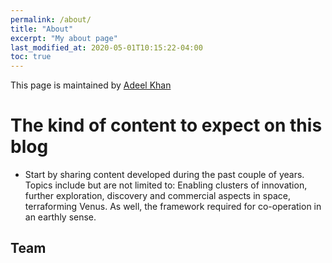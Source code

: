 ```yaml
---
permalink: /about/
title: "About"
excerpt: "My about page"
last_modified_at: 2020-05-01T10:15:22-04:00
toc: true
---
```


This page is maintained by [Adeel Khan](https://www.linkedin.com/in/adeelkhan1/)

# The kind of content to expect on this blog

* Start by sharing content developed during the past couple of years. Topics include but are not limited to: Enabling clusters of innovation, further exploration, discovery and commercial aspects in space, terraforming Venus. As well, the framework required for co-operation in an earthly sense.

## Team


